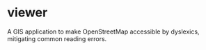 # viewer

A GIS application to make OpenStreetMap accessible by dyslexics, mitigating common reading errors.
